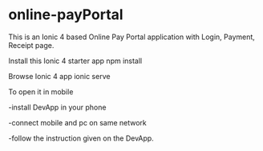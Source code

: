 # online-payPortal
This is an Ionic 4 based Online Pay Portal application with Login, Payment, Receipt page.

Install this Ionic 4 starter app 
npm install

Browse Ionic 4 app
ionic serve

To open it in mobile

-install DevApp in your phone

-connect mobile and pc on same network

-follow the instruction given on the DevApp.

